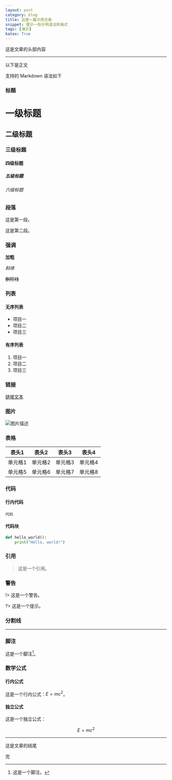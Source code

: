 ```yaml
---
layout: post
category: blog
title: 这是一篇示例文章
snippet: 展示一些示例语法和格式
tags: [演示]
katex: True
---
```


这是文章的头部内容

------------------------------------------------------------------------

以下是正文

支持的 Markdown 语法如下

### 标题

# 一级标题

## 二级标题

### 三级标题

#### 四级标题

##### 五级标题

###### 六级标题

### 段落

这是第一段。

这是第二段。

### 强调

**加粗**

*斜体*

~~删除线~~

### 列表

#### 无序列表

- 项目一
- 项目二
- 项目三

#### 有序列表

1. 项目一
2. 项目二
3. 项目三

### 链接

[链接文本](https://example.com)

### 图片

![图片描述](https://picsum.photos/300/200?random=1)

### 表格

| 表头1 | 表头2 | 表头3 | 表头4 |
| ----- | ----- | ----- | ----- |
| 单元格1 | 单元格2 | 单元格3 | 单元格4 |
| 单元格5 | 单元格6 | 单元格7 | 单元格8 |

### 代码

#### 行内代码

`代码`

#### 代码块

```python
def hello_world():
    print("Hello, world!")
```

### 引用

> 这是一个引用。

### 警告

!> 这是一个警告。

?> 这是一个提示。


### 分割线

---

### 脚注

这是一个脚注[^1]。

[^1]: 这是一个脚注。

### 数学公式

#### 行内公式

这是一个行内公式：$E = mc^2$。

#### 独立公式

这是一个独立公式：

$$
E = mc^2
$$

------------------------------------------------------------------------

这是文章的结尾

完
